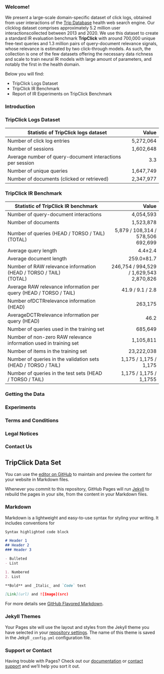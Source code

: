 ### Welcome!
We present a large-scale domain-specific dataset of click logs, obtained from user interactions of the [Trip Database](https://www.tripdatabase.com) health web search engine. Our clicklog dataset comprises approximately 5.2 million user interactionscollected between 2013 and 2020. We use this dataset to create a standard IR evaluation benchmark **TripClick** with around 700,000 unique free-text queries and 1.3 million pairs of query-document relevance signals, whose relevance is estimated by two click-through models. As such, the collection is one of the few datasets offering the necessary data richness and scale to train neural IR models with large amount of parameters, and notably the first in the health domain.

Below you will find:
* TripClick Logs Dataset
* TripClick IR Benchmark
* Report of IR Experiments on TripClick Benchmark

### Introduction
### TripClick Logs Dataset

| Statistic of TripClick logs dataset | Value |
|---|---:|
| Number of click log entries | 5,272,064 |
| Number of sessions | 1,602,648 |
| Average number of query-document interactions per session | 3.3 |
| Number of unique queries | 1,647,749 |
| Number of documents (clicked or retrieved) | 2,347,977 |


### TripClick IR Benchmark

| Statistic of TripClick IR benchmark | Value |
|---|---:|
| Number of query-document interactions | 4,054,593 |
| Number of documents | 1,523,878 |
| Number of queries (HEAD / TORSO / TAIL) <br> (TOTAL) | 5,879 / 108,314 / 578,506 <br> 692,699 |
| Average query length | 4.4±2.4 |
| Average document length | 259.0±81.7 |
| Number of RAW relevance information (HEAD / TORSO / TAIL) <br> (TOTAL) | 246,754 / 994,529 / 1,629,543 <br> 2,870,826 |
| Average RAW relevance information per query (HEAD / TORSO / TAIL) | 41.9 / 9.1 / 2.8 |
| Number ofDCTRrelevance information (HEAD) | 263,175 |
| AverageDCTRrelevance information per query (HEAD) | 46.2 |
| Number of queries used in the training set | 685,649 |
| Number of non-zero RAW relevance information used in training set | 1,105,811 |
| Number of items in the training set | 23,222,038 |
| Number of queries in the validation sets (HEAD / TORSO / TAIL) | 1,175 / 1,175 / 1,175 |
| Number of queries in the test sets (HEAD / TORSO / TAIL) | 1,175 / 1,175 / 1,1755 |

### Getting the Data
### Experiments
### Terms and Conditions
### Legal Notices
### Contact Us

## TripClick Data Set

You can use the [editor on GitHub](https://github.com/tripdatabase/TripClick/edit/gh-pages/index.md) to maintain and preview the content for your website in Markdown files.

Whenever you commit to this repository, GitHub Pages will run [Jekyll](https://jekyllrb.com/) to rebuild the pages in your site, from the content in your Markdown files.

### Markdown

Markdown is a lightweight and easy-to-use syntax for styling your writing. It includes conventions for

```markdown
Syntax highlighted code block

# Header 1
## Header 2
### Header 3

- Bulleted
- List

1. Numbered
2. List

**Bold** and _Italic_ and `Code` text

[Link](url) and ![Image](src)
```

For more details see [GitHub Flavored Markdown](https://guides.github.com/features/mastering-markdown/).

### Jekyll Themes

Your Pages site will use the layout and styles from the Jekyll theme you have selected in your [repository settings](https://github.com/tripdatabase/TripClick/settings). The name of this theme is saved in the Jekyll `_config.yml` configuration file.

### Support or Contact

Having trouble with Pages? Check out our [documentation](https://docs.github.com/categories/github-pages-basics/) or [contact support](https://support.github.com/contact) and we’ll help you sort it out.
